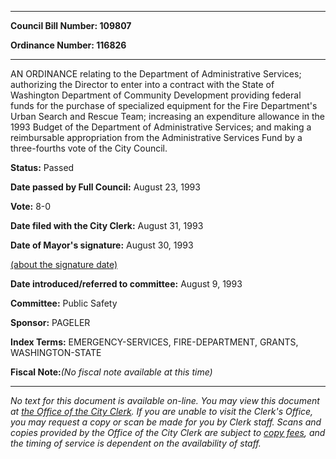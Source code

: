 

********

**Council Bill Number: 109807**
   
**Ordinance Number: 116826**
********

 AN ORDINANCE relating to the Department of Administrative Services; authorizing the Director to enter into a contract with the State of Washington Department of Community Development providing federal funds for the purchase of specialized equipment for the Fire Department's Urban Search and Rescue Team; increasing an expenditure allowance in the 1993 Budget of the Department of Administrative Services; and making a reimbursable appropriation from the Administrative Services Fund by a three-fourths vote of the City Council.

**Status:** Passed
   
**Date passed by Full Council:** August 23, 1993
   
**Vote:** 8-0
   
**Date filed with the City Clerk:** August 31, 1993
   
**Date of Mayor's signature:** August 30, 1993
   
[(about the signature date)](/~public/approvaldate.htm)
   
   
   
**Date introduced/referred to committee:** August 9, 1993
   
**Committee:** Public Safety
   
**Sponsor:** PAGELER
   
   
**Index Terms:** EMERGENCY-SERVICES, FIRE-DEPARTMENT, GRANTS, WASHINGTON-STATE

**Fiscal Note:**_(No fiscal note available at this time)_
********

_No text for this document is available on-line. You may view this document at [the Office of the City Clerk](http://www.seattle.gov/leg/clerk/contactUs.htm). If you are unable to visit the Clerk's Office, you may request a copy or scan be made for you by Clerk staff. Scans and copies provided by the Office of the City Clerk are subject to [copy fees](http://clerk.seattle.gov/~public/clerkfees.htm), and the timing of service is dependent on the availability of staff._

